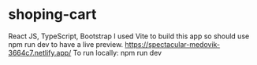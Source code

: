 # shoping-cart
React JS, TypeScript, Bootstrap
I used Vite to build this app so should use npm run dev to have a live preview.
https://spectacular-medovik-3664c7.netlify.app/
To run locally: npm run dev
